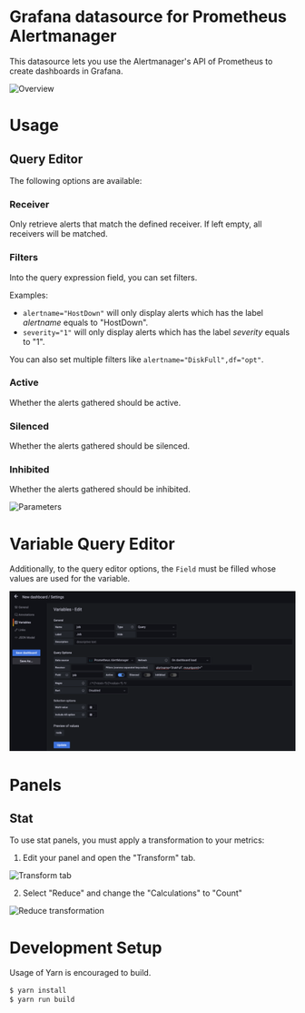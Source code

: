 # Grafana datasource for Prometheus Alertmanager

This datasource lets you use the Alertmanager's API of Prometheus to create dashboards in Grafana.

![Overview](https://raw.githubusercontent.com/camptocamp/grafana-prometheus-alertmanager-datasource/master/img/overview.png)

# Usage

## Query Editor

The following options are available:

### Receiver

Only retrieve alerts that match the defined receiver. If left empty, all receivers will be matched.

### Filters

Into the query expression field, you can set filters.

Examples:

 - `alertname="HostDown"` will only display alerts which has the label *alertname* equals to "HostDown".
 - `severity="1"` will only display alerts which has the label *severity* equals to "1".

You can also set multiple filters like `alertname="DiskFull",df="opt"`.

### Active

Whether the alerts gathered should be active.

### Silenced

Whether the alerts gathered should be silenced.

### Inhibited

Whether the alerts gathered should be inhibited.

![Parameters](https://raw.githubusercontent.com/camptocamp/grafana-prometheus-alertmanager-datasource/master/img/table.png)

# Variable Query Editor

Additionally, to the query editor options, the `Field` must be filled whose values are used for the variable.

![Parameters](https://raw.githubusercontent.com/camptocamp/grafana-prometheus-alertmanager-datasource/master/img/variablequeryeditor.png)

# Panels

## Stat

To use stat panels, you must apply a transformation to your metrics:

1. Edit your panel and open the "Transform" tab.

![Transform tab](https://raw.githubusercontent.com/camptocamp/grafana-prometheus-alertmanager-datasource/master/img/singlestat-transform.png)

2. Select "Reduce" and change the "Calculations" to "Count"

![Reduce transformation](https://raw.githubusercontent.com/camptocamp/grafana-prometheus-alertmanager-datasource/master/img/singlestat-reduce.png)

# Development Setup

Usage of Yarn is encouraged to build.

```shell
$ yarn install
$ yarn run build
```

